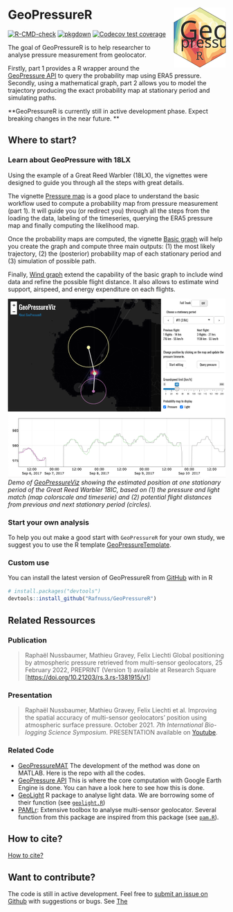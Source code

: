 
<!-- README.md is generated from README.Rmd. Please edit that file -->

# GeoPressureR <img src="man/figures/logo.svg" align="right" height="139"/>

<!-- badges: start -->

[![R-CMD-check](https://github.com/Rafnuss/GeoPressureR/workflows/R-CMD-check/badge.svg)](https://github.com/Rafnuss/GeoPressureR/actions)
[![pkgdown](https://github.com/Rafnuss/GeoPressureR/actions/workflows/pkgdown.yaml/badge.svg)](https://github.com/Rafnuss/GeoPressureR/actions/workflows/pkgdown.yaml)
[![Codecov test
coverage](https://codecov.io/gh/Rafnuss/GeoPressureR/branch/master/graph/badge.svg)](https://app.codecov.io/gh/Rafnuss/GeoPressureR?branch=master)
<!-- badges: end -->

The goal of GeoPressureR is to help researcher to analyse pressure
measurement from geolocator.

Firstly, part 1 provides a R wrapper around the [GeoPressure
API](https://github.com/Rafnuss/GeoPressureServer) to query the
probability map using ERA5 pressure. Secondly, using a mathematical
graph, part 2 allows you to model the trajectory producing the exact
probability map at stationary period and simulating paths.

**GeoPressureR is currently still in active development phase. Expect
breaking changes in the near future. **

## Where to start?

### Learn about GeoPressure with 18LX

Using the example of a Great Reed Warbler (18LX), the vignettes were
designed to guide you through all the steps with great details.

The vignette [Pressure map](/articles/pressure-map.html) is a good place
to understand the basic workflow used to compute a probability map from
pressure measurement (part 1). It will guide you (or redirect you)
through all the steps from the loading the data, labeling of the
timeseries, querying the ERA5 pressure map and finally computing the
likelihood map.

Once the probability maps are computed, the vignette [Basic
graph](/articles/basic-graph.html) will help you create the graph and
compute three main outputs: (1) the most likely trajectory, (2) the
(posterior) probability map of each stationary period and (3) simulation
of possible path.

Finally, [Wind graph](/articles/wind-graph.html) extend the capability
of the basic graph to include wind data and refine the possible flight
distance. It also allows to estimate wind support, airspeed, and energy
expenditure on each flights.

[![](man/figures/geopressureviz-demo.png "GeoPressureViz Demo")](https://rafnuss.shinyapps.io/GeoPressureViz/)
*Demo of [GeoPressureViz](https://rafnuss.shinyapps.io/GeoPressureViz/)
showing the estimated position at one stationary period of the Great
Reed Warbler 18IC, based on (1) the pressure and light match (map
colorscale and timeserie) and (2) potential flight distances from
previous and next stationary period (circles).*

### Start your own analysis

To help you out make a good start with `GeoPressureR` for your own
study, we suggest you to use the R template
[GeoPressureTemplate](https://github.com/Rafnuss/GeoPressureTemplate).

### Custom use

You can install the latest version of GeoPressureR from
[GitHub](https://github.com/Rafnuss/GeoPressureR) with in R

``` r
# install.packages("devtools")
devtools::install_github("Rafnuss/GeoPressureR")
```

## Related Ressources

### Publication

> Raphaël Nussbaumer, Mathieu Gravey, Felix Liechti Global positioning
> by atmospheric pressure retrieved from multi-sensor geolocators, 25
> February 2022, PREPRINT (Version 1) available at Research Square
> \[<https://doi.org/10.21203/rs.3.rs-1381915/v1>\]

### Presentation

> Raphaël Nussbaumer, Mathieu Gravey, Felix Liechti et al. Improving the
> spatial accuracy of multi-sensor geolocators’ position using
> atmospheric surface pressure. October 2021. *7th International
> Bio-logging Science Symposium*. PRESENTATION available on
> [Youtube](https://www.youtube.com/watch?v=0JsYU_xfKN8).

### Related Code

-   [GeoPressureMAT](https://github.com/Rafnuss/GeoPressureMAT) The
    development of the method was done on MATLAB. Here is the repo with
    all the codes.
-   [GeoPressure API](https://github.com/Rafnuss/GeoPressureServer) This
    is where the core computation with Google Earth Engine is done. You
    can have a look here to see how this is done.
-   [GeoLight](https://github.com/slisovski/GeoLight/tree/Update_2.01) R
    package to analyse light data. We are borrowing some of their
    function (see [`geolight.R`](./reference/index.html#geolight))
-   [PAMLr](https://github.com/KiranLDA/PAMLr): Extensive toolbox to
    analyse multi-sensor geolocator. Several function from this package
    are inspired from this package (see
    [`pam.R`](./reference/index.html#pam-data)).

## How to cite?

[How to
cite?](https://raphaelnussbaumer.com/GeoPressureR/authors.html#citation)

## Want to contribute?

The code is still in active development. Feel free to [submit an issue
on Github](https://github.com/Rafnuss/GeoPressureR/issues) with
suggestions or bugs. See
[The](https://github.com/Rafnuss/GeoPressureR/blob/master/.github/CONTRIBUTING.md)
